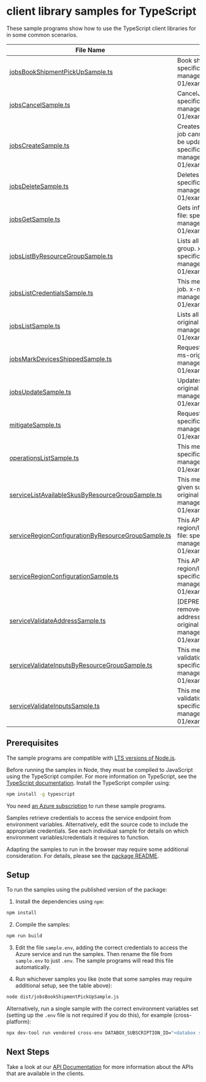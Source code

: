 # client library samples for TypeScript

These sample programs show how to use the TypeScript client libraries for in some common scenarios.

| **File Name**                                                                                         | **Description**                                                                                                                                                                                                                                                                        |
| ----------------------------------------------------------------------------------------------------- | -------------------------------------------------------------------------------------------------------------------------------------------------------------------------------------------------------------------------------------------------------------------------------------- |
| [jobsBookShipmentPickUpSample.ts][jobsbookshipmentpickupsample]                                       | Book shipment pick up. x-ms-original-file: specification/databox/resource-manager/Microsoft.DataBox/stable/2022-12-01/examples/BookShipmentPickupPost.json                                                                                                                             |
| [jobsCancelSample.ts][jobscancelsample]                                                               | CancelJob. x-ms-original-file: specification/databox/resource-manager/Microsoft.DataBox/stable/2022-12-01/examples/JobsCancelPost.json                                                                                                                                                 |
| [jobsCreateSample.ts][jobscreatesample]                                                               | Creates a new job with the specified parameters. Existing job cannot be updated with this API and should instead be updated with the Update job API. x-ms-original-file: specification/databox/resource-manager/Microsoft.DataBox/stable/2022-12-01/examples/JobsCreate.json           |
| [jobsDeleteSample.ts][jobsdeletesample]                                                               | Deletes a job. x-ms-original-file: specification/databox/resource-manager/Microsoft.DataBox/stable/2022-12-01/examples/JobsDelete.json                                                                                                                                                 |
| [jobsGetSample.ts][jobsgetsample]                                                                     | Gets information about the specified job. x-ms-original-file: specification/databox/resource-manager/Microsoft.DataBox/stable/2022-12-01/examples/JobsGet.json                                                                                                                         |
| [jobsListByResourceGroupSample.ts][jobslistbyresourcegroupsample]                                     | Lists all the jobs available under the given resource group. x-ms-original-file: specification/databox/resource-manager/Microsoft.DataBox/stable/2022-12-01/examples/JobsListByResourceGroup.json                                                                                      |
| [jobsListCredentialsSample.ts][jobslistcredentialssample]                                             | This method gets the unencrypted secrets related to the job. x-ms-original-file: specification/databox/resource-manager/Microsoft.DataBox/stable/2022-12-01/examples/JobsListCredentials.json                                                                                          |
| [jobsListSample.ts][jobslistsample]                                                                   | Lists all the jobs available under the subscription. x-ms-original-file: specification/databox/resource-manager/Microsoft.DataBox/stable/2022-12-01/examples/JobsList.json                                                                                                             |
| [jobsMarkDevicesShippedSample.ts][jobsmarkdevicesshippedsample]                                       | Request to mark devices for a given job as shipped x-ms-original-file: specification/databox/resource-manager/Microsoft.DataBox/stable/2022-12-01/examples/MarkDevicesShipped.json                                                                                                     |
| [jobsUpdateSample.ts][jobsupdatesample]                                                               | Updates the properties of an existing job. x-ms-original-file: specification/databox/resource-manager/Microsoft.DataBox/stable/2022-12-01/examples/JobsPatch.json                                                                                                                      |
| [mitigateSample.ts][mitigatesample]                                                                   | Request to mitigate for a given job x-ms-original-file: specification/databox/resource-manager/Microsoft.DataBox/stable/2022-12-01/examples/JobMitigate.json                                                                                                                           |
| [operationsListSample.ts][operationslistsample]                                                       | This method gets all the operations. x-ms-original-file: specification/databox/resource-manager/Microsoft.DataBox/stable/2022-12-01/examples/OperationsGet.json                                                                                                                        |
| [serviceListAvailableSkusByResourceGroupSample.ts][servicelistavailableskusbyresourcegroupsample]     | This method provides the list of available skus for the given subscription, resource group and location. x-ms-original-file: specification/databox/resource-manager/Microsoft.DataBox/stable/2022-12-01/examples/AvailableSkusPost.json                                                |
| [serviceRegionConfigurationByResourceGroupSample.ts][serviceregionconfigurationbyresourcegroupsample] | This API provides configuration details specific to given region/location at Resource group level. x-ms-original-file: specification/databox/resource-manager/Microsoft.DataBox/stable/2022-12-01/examples/RegionConfigurationByResourceGroup.json                                     |
| [serviceRegionConfigurationSample.ts][serviceregionconfigurationsample]                               | This API provides configuration details specific to given region/location at Subscription level. x-ms-original-file: specification/databox/resource-manager/Microsoft.DataBox/stable/2022-12-01/examples/RegionConfiguration.json                                                      |
| [serviceValidateAddressSample.ts][servicevalidateaddresssample]                                       | [DEPRECATED NOTICE: This operation will soon be removed]. This method validates the customer shipping address and provide alternate addresses if any. x-ms-original-file: specification/databox/resource-manager/Microsoft.DataBox/stable/2022-12-01/examples/ValidateAddressPost.json |
| [serviceValidateInputsByResourceGroupSample.ts][servicevalidateinputsbyresourcegroupsample]           | This method does all necessary pre-job creation validation under resource group. x-ms-original-file: specification/databox/resource-manager/Microsoft.DataBox/stable/2022-12-01/examples/ValidateInputsByResourceGroup.json                                                            |
| [serviceValidateInputsSample.ts][servicevalidateinputssample]                                         | This method does all necessary pre-job creation validation under subscription. x-ms-original-file: specification/databox/resource-manager/Microsoft.DataBox/stable/2022-12-01/examples/ValidateInputs.json                                                                             |

## Prerequisites

The sample programs are compatible with [LTS versions of Node.js](https://github.com/nodejs/release#release-schedule).

Before running the samples in Node, they must be compiled to JavaScript using the TypeScript compiler. For more information on TypeScript, see the [TypeScript documentation][typescript]. Install the TypeScript compiler using:

```bash
npm install -g typescript
```

You need [an Azure subscription][freesub] to run these sample programs.

Samples retrieve credentials to access the service endpoint from environment variables. Alternatively, edit the source code to include the appropriate credentials. See each individual sample for details on which environment variables/credentials it requires to function.

Adapting the samples to run in the browser may require some additional consideration. For details, please see the [package README][package].

## Setup

To run the samples using the published version of the package:

1. Install the dependencies using `npm`:

```bash
npm install
```

2. Compile the samples:

```bash
npm run build
```

3. Edit the file `sample.env`, adding the correct credentials to access the Azure service and run the samples. Then rename the file from `sample.env` to just `.env`. The sample programs will read this file automatically.

4. Run whichever samples you like (note that some samples may require additional setup, see the table above):

```bash
node dist/jobsBookShipmentPickUpSample.js
```

Alternatively, run a single sample with the correct environment variables set (setting up the `.env` file is not required if you do this), for example (cross-platform):

```bash
npx dev-tool run vendored cross-env DATABOX_SUBSCRIPTION_ID="<databox subscription id>" DATABOX_RESOURCE_GROUP="<databox resource group>" node dist/jobsBookShipmentPickUpSample.js
```

## Next Steps

Take a look at our [API Documentation][apiref] for more information about the APIs that are available in the clients.

[jobsbookshipmentpickupsample]: https://github.com/Azure/azure-sdk-for-js/blob/main/sdk/databox/arm-databox/samples/v5/typescript/src/jobsBookShipmentPickUpSample.ts
[jobscancelsample]: https://github.com/Azure/azure-sdk-for-js/blob/main/sdk/databox/arm-databox/samples/v5/typescript/src/jobsCancelSample.ts
[jobscreatesample]: https://github.com/Azure/azure-sdk-for-js/blob/main/sdk/databox/arm-databox/samples/v5/typescript/src/jobsCreateSample.ts
[jobsdeletesample]: https://github.com/Azure/azure-sdk-for-js/blob/main/sdk/databox/arm-databox/samples/v5/typescript/src/jobsDeleteSample.ts
[jobsgetsample]: https://github.com/Azure/azure-sdk-for-js/blob/main/sdk/databox/arm-databox/samples/v5/typescript/src/jobsGetSample.ts
[jobslistbyresourcegroupsample]: https://github.com/Azure/azure-sdk-for-js/blob/main/sdk/databox/arm-databox/samples/v5/typescript/src/jobsListByResourceGroupSample.ts
[jobslistcredentialssample]: https://github.com/Azure/azure-sdk-for-js/blob/main/sdk/databox/arm-databox/samples/v5/typescript/src/jobsListCredentialsSample.ts
[jobslistsample]: https://github.com/Azure/azure-sdk-for-js/blob/main/sdk/databox/arm-databox/samples/v5/typescript/src/jobsListSample.ts
[jobsmarkdevicesshippedsample]: https://github.com/Azure/azure-sdk-for-js/blob/main/sdk/databox/arm-databox/samples/v5/typescript/src/jobsMarkDevicesShippedSample.ts
[jobsupdatesample]: https://github.com/Azure/azure-sdk-for-js/blob/main/sdk/databox/arm-databox/samples/v5/typescript/src/jobsUpdateSample.ts
[mitigatesample]: https://github.com/Azure/azure-sdk-for-js/blob/main/sdk/databox/arm-databox/samples/v5/typescript/src/mitigateSample.ts
[operationslistsample]: https://github.com/Azure/azure-sdk-for-js/blob/main/sdk/databox/arm-databox/samples/v5/typescript/src/operationsListSample.ts
[servicelistavailableskusbyresourcegroupsample]: https://github.com/Azure/azure-sdk-for-js/blob/main/sdk/databox/arm-databox/samples/v5/typescript/src/serviceListAvailableSkusByResourceGroupSample.ts
[serviceregionconfigurationbyresourcegroupsample]: https://github.com/Azure/azure-sdk-for-js/blob/main/sdk/databox/arm-databox/samples/v5/typescript/src/serviceRegionConfigurationByResourceGroupSample.ts
[serviceregionconfigurationsample]: https://github.com/Azure/azure-sdk-for-js/blob/main/sdk/databox/arm-databox/samples/v5/typescript/src/serviceRegionConfigurationSample.ts
[servicevalidateaddresssample]: https://github.com/Azure/azure-sdk-for-js/blob/main/sdk/databox/arm-databox/samples/v5/typescript/src/serviceValidateAddressSample.ts
[servicevalidateinputsbyresourcegroupsample]: https://github.com/Azure/azure-sdk-for-js/blob/main/sdk/databox/arm-databox/samples/v5/typescript/src/serviceValidateInputsByResourceGroupSample.ts
[servicevalidateinputssample]: https://github.com/Azure/azure-sdk-for-js/blob/main/sdk/databox/arm-databox/samples/v5/typescript/src/serviceValidateInputsSample.ts
[apiref]: https://docs.microsoft.com/javascript/api/@azure/arm-databox?view=azure-node-preview
[freesub]: https://azure.microsoft.com/free/
[package]: https://github.com/Azure/azure-sdk-for-js/tree/main/sdk/databox/arm-databox/README.md
[typescript]: https://www.typescriptlang.org/docs/home.html
